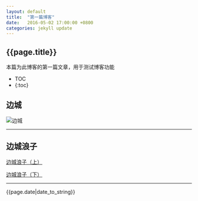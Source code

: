 ```yaml
---
layout: default
title:  "第一篇博客"
date:   2016-05-02 17:00:00 +0800
categories: jekyll update
---
```


<h2>{{page.title}}</h2>
<p>本篇为此博客的第一篇文章，用于测试博客功能</p>

* TOC
* {:toc}

## 边城

![边城](https://img3.doubanio.com/lpic/s11344765.jpg)

---
## 边城浪子

[边城浪子（上）](https://read.douban.com/ebook/844320/)

[边城浪子（下）](https://read.douban.com/ebook/845251/)

---
<p>{{page.date|date_to_string}}</p>